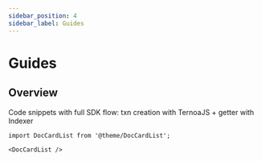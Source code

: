 ```yaml
---
sidebar_position: 4
sidebar_label: Guides
---
```


# Guides

## Overview

Code snippets with full SDK flow: txn creation with TernoaJS + getter with Indexer

```mdx-code-block
import DocCardList from '@theme/DocCardList';

<DocCardList />
```

